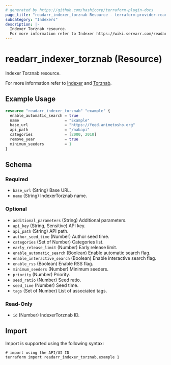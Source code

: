 ```yaml
---
# generated by https://github.com/hashicorp/terraform-plugin-docs
page_title: "readarr_indexer_torznab Resource - terraform-provider-readarr"
subcategory: "Indexers"
description: |-
  Indexer Torznab resource.
  For more information refer to Indexer https://wiki.servarr.com/readarr/settings#indexers and Torznab https://wiki.servarr.com/readarr/supported#torznab.
---
```


# readarr_indexer_torznab (Resource)

<!-- subcategory:Indexers -->Indexer Torznab resource.
For more information refer to [Indexer](https://wiki.servarr.com/readarr/settings#indexers) and [Torznab](https://wiki.servarr.com/readarr/supported#torznab).

## Example Usage

```terraform
resource "readarr_indexer_torznab" "example" {
  enable_automatic_search = true
  name                    = "Example"
  base_url                = "https://feed.animetosho.org"
  api_path                = "/nabapi"
  categories              = [2000, 2010]
  remove_year             = true
  minimum_seeders         = 1
}
```

<!-- schema generated by tfplugindocs -->
## Schema

### Required

- `base_url` (String) Base URL.
- `name` (String) IndexerTorznab name.

### Optional

- `additional_parameters` (String) Additional parameters.
- `api_key` (String, Sensitive) API key.
- `api_path` (String) API path.
- `author_seed_time` (Number) Author seed time.
- `categories` (Set of Number) Categories list.
- `early_release_limit` (Number) Early release limit.
- `enable_automatic_search` (Boolean) Enable automatic search flag.
- `enable_interactive_search` (Boolean) Enable interactive search flag.
- `enable_rss` (Boolean) Enable RSS flag.
- `minimum_seeders` (Number) Minimum seeders.
- `priority` (Number) Priority.
- `seed_ratio` (Number) Seed ratio.
- `seed_time` (Number) Seed time.
- `tags` (Set of Number) List of associated tags.

### Read-Only

- `id` (Number) IndexerTorznab ID.

## Import

Import is supported using the following syntax:

```shell
# import using the API/UI ID
terraform import readarr_indexer_torznab.example 1
```
